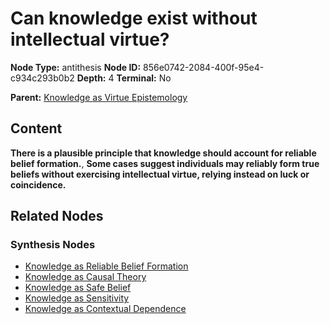 # Can knowledge exist without intellectual virtue?

**Node Type:** antithesis
**Node ID:** 856e0742-2084-400f-95e4-c934c293b0b2
**Depth:** 4
**Terminal:** No

**Parent:** [Knowledge as Virtue Epistemology](knowledge-as-virtue-epistemology-synthesis-4ce64a9e-2f82-4b0b-af1f-0a65350b2ce6.md)

## Content

**There is a plausible principle that knowledge should account for reliable belief formation.**, **Some cases suggest individuals may reliably form true beliefs without exercising intellectual virtue, relying instead on luck or coincidence.**

## Related Nodes

### Synthesis Nodes

- [Knowledge as Reliable Belief Formation](knowledge-as-reliable-belief-formation-synthesis-86f8a69b-3dd2-44d4-9d0c-dd8ba727facf.md)
- [Knowledge as Causal Theory](knowledge-as-causal-theory-synthesis-b01c0a1c-3156-478c-827a-a909059a7dcf.md)
- [Knowledge as Safe Belief](knowledge-as-safe-belief-synthesis-6ae5ad3e-fc4e-48f0-a439-69d48d66928c.md)
- [Knowledge as Sensitivity](knowledge-as-sensitivity-synthesis-c8695fc0-910c-46cb-852f-8f45783d866d.md)
- [Knowledge as Contextual Dependence](knowledge-as-contextual-dependence-synthesis-1d5d9aff-4f5d-4564-9581-105c02fcdedf.md)
